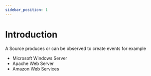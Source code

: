 ```yaml
---
sidebar_position: 1
---
```


# Introduction

A Source produces or can be observed to create events for example

* Microsoft Windows Server
* Apache Web Server
* Amazon Web Services
